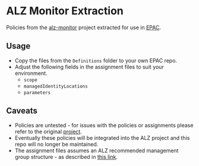 # ALZ Monitor Extraction

Policies from the [alz-monitor](https://github.com/Azure/alz-monitor) project extracted for use in [EPAC](https://aka.ms/epac).

## Usage

- Copy the files from the ```Definitions``` folder to your own EPAC repo.
- Adjust the following fields in the assignment files to suit your environment.
    - ```scope```
    - ```managedIdentityLocations```
    - ```parameters```

## Caveats

- Policies are untested - for issues with the policies or assignments please refer to the original [project](https://github.com/Azure/alz-monitor).
- Eventually these policies will be integrated into the ALZ project and this repo will no longer be maintained.
- The assignment files assumes an ALZ recommended management group structure - as described in [this link](https://github.com/Azure/alz-monitor/wiki/Introduction-to-deploying-ALZ-Monitor#determining-your-management-group-hierarchy).
